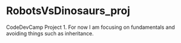 # RobotsVsDinosaurs_proj

CodeDevCamp Project 1.
For now I am focusing on fundamentals and avoiding things such as inheritance.
